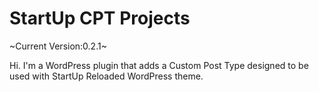 StartUp CPT Projects
===
~Current Version:0.2.1~

Hi. I'm a WordPress plugin that adds a Custom Post Type designed to be used with StartUp Reloaded WordPress theme.
